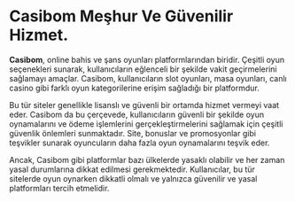 # Casibom Meşhur Ve Güvenilir Hizmet.
**Casibom**, online bahis ve şans oyunları platformlarından biridir. Çeşitli oyun seçenekleri sunarak, kullanıcıların eğlenceli bir şekilde vakit geçirmelerini sağlamayı amaçlar. Casibom, kullanıcıların slot oyunları, masa oyunları, canlı casino gibi farklı oyun kategorilerine erişim sağladığı bir platformdur. 

Bu tür siteler genellikle lisanslı ve güvenli bir ortamda hizmet vermeyi vaat eder. Casibom da bu çerçevede, kullanıcıların güvenli bir şekilde oyun oynamalarını ve ödeme işlemlerini gerçekleştirmelerini sağlamak için çeşitli güvenlik önlemleri sunmaktadır. Site, bonuslar ve promosyonlar gibi teşvikler sunarak oyuncuların daha fazla oyun oynamalarını teşvik eder.

Ancak, Casibom gibi platformlar bazı ülkelerde yasaklı olabilir ve her zaman yasal durumlarına dikkat edilmesi gerekmektedir. Kullanıcılar, bu tür sitelerde oyun oynarken dikkatli olmalı ve yalnızca güvenilir ve yasal platformları tercih etmelidir.

<head>
<meta charset="UTF-8">
<meta name="title" content="Casibom | Eğlencenin ve Büyük Kazançların Yeni Adresi! 🎰🔥">
    <meta name="description" content="Casibom ile yüksek oranlı bahisler yapın, popüler casino oyunlarıyla büyük kazançlar elde edin! Hemen üye olun ve eğlencenin tadını çıkarın. 🎰🔥">
    <meta name="keywords" content="Casibom, Casibom giriş, Casibom güncel giriş">
    <meta name="robots" content="index, follow">
    <meta name="viewport" content="width=device-width, initial-scale=1.0">
<head>
